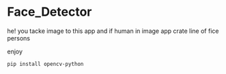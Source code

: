 # Face_Detector

he!
you tacke image to this app 
and if human in image app crate line of fice persons 

enjoy

```
pip install opencv-python
```
